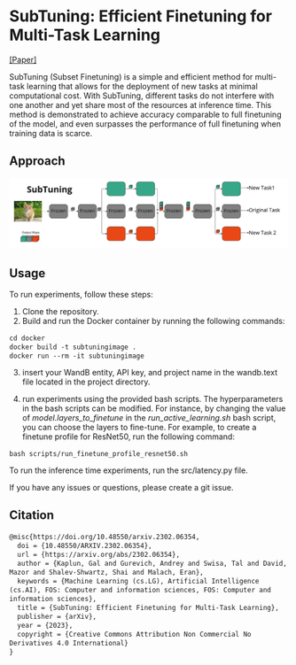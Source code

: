 # SubTuning: Efficient Finetuning for Multi-Task Learning

[[Paper]](https://arxiv.org/abs/2302.06354)

SubTuning (Subset Finetuning) is a simple and efficient method for multi-task learning that allows for the deployment of new tasks at minimal computational cost. With SubTuning, different tasks do not interfere with one another and yet share most of the resources at inference time. This method is demonstrated to achieve accuracy comparable to full finetuning of the model, and even surpasses the performance of full finetuning when training data is scarce.
## Approach
![SubTuning](SubTuning.png)

## Usage
To run experiments, follow these steps:

1. Clone the repository.
2. Build and run the Docker container by running the following commands:
```
cd docker
docker build -t subtuningimage .
docker run --rm -it subtuningimage
```
3. insert your WandB entity, API key, and project name in the wandb.text file located in the project directory.

4.  run experiments using the provided bash scripts. The hyperparameters in the bash scripts can be modified. For instance, by changing the value of _model.layers_to_finetune_ in the _run_active_learning.sh_ bash script, you can choose the layers to fine-tune.
For example, to create a finetune profile for ResNet50, run the following command:
```
bash scripts/run_finetune_profile_resnet50.sh
```
To run the inference time experiments, run the src/latency.py file.

If you have any issues or questions, please create a git issue.

## Citation
```
@misc{https://doi.org/10.48550/arxiv.2302.06354,
  doi = {10.48550/ARXIV.2302.06354},
  url = {https://arxiv.org/abs/2302.06354},
  author = {Kaplun, Gal and Gurevich, Andrey and Swisa, Tal and David, Mazor and Shalev-Shwartz, Shai and Malach, Eran},
  keywords = {Machine Learning (cs.LG), Artificial Intelligence (cs.AI), FOS: Computer and information sciences, FOS: Computer and information sciences},
  title = {SubTuning: Efficient Finetuning for Multi-Task Learning},
  publisher = {arXiv},
  year = {2023},
  copyright = {Creative Commons Attribution Non Commercial No Derivatives 4.0 International}
}
```
